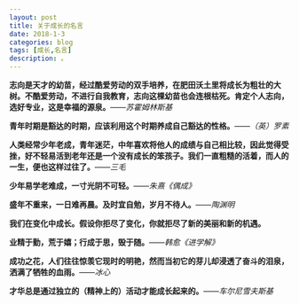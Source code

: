 ```yaml
---
layout: post
title: 关于成长的名言 
date: 2018-1-3
categories: blog
tags: [成长,名言]
description: 。
---
```


**志向是天才的幼苗，经过酷爱劳动的双手培养，在肥田沃土里将成长为粗壮的大树。不酷爱劳动，不进行自我教育，志向这棵幼苗也会连根枯死。肯定个人志向，选好专业，这是幸福的源泉。**——*苏霍姆林斯基*

**青年时期是豁达的时期，应该利用这个时期养成自己豁达的性格。**——*（英）罗素*

**人类经常少年老成，青年迷茫，中年喜欢将他人的成绩与自己相比较，因此觉得受挫，好不轻易活到老年还是一个没有成长的笨孩子。我们一直粗糙的活着，而人的一生，便也这样过往了。**——*三毛*

**少年易学老难成，一寸光阴不可轻。**——*朱熹《偶成》*

**盛年不重来，一日难再晨。及时宜自勉，岁月不待人。**——*陶渊明*

**我们在变化中成长。假设你拒尽了变化，你就拒尽了新的美丽和新的机遇。**

**业精于勤，荒于嬉；行成于思，毁于随。**——*韩愈《进学解》*

**成功之花，人们往往惊羡它现时的明艳，然而当初它的芽儿却浸透了奋斗的泪泉，洒满了牺牲的血雨。**——*冰心*

**才华总是通过独立的（精神上的）活动才能成长起来的。**——*车尔尼雪夫斯基*
